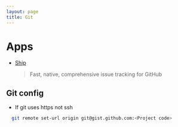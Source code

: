 ```yaml
---
layout: page
title: Git
---
```


# Apps

* [Ship](https://www.realartists.com)
  > Fast, native, comprehensive issue tracking for GitHub

## Git config

* If git uses https not ssh

```bash
  git remote set-url origin git@gist.github.com:<Project code>
```
